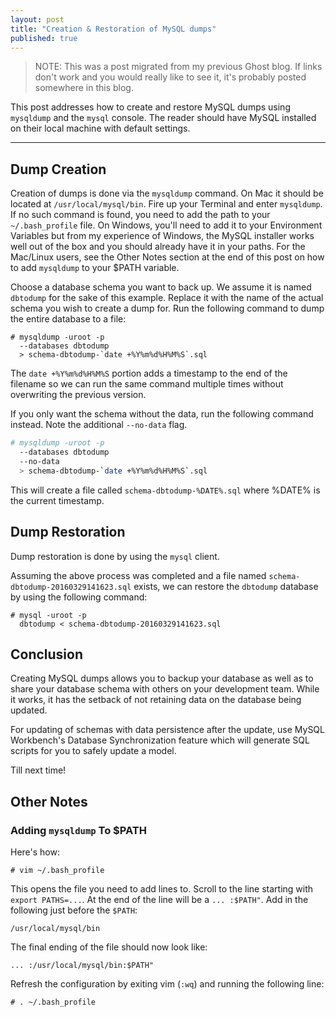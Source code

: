 ```yaml
---
layout: post
title: "Creation & Restoration of MySQL dumps"
published: true
---
```


> NOTE: This was a post migrated from my previous Ghost blog. If links don't work and you would really like to see it, it's probably posted somewhere in this blog.

This post addresses how to create and restore MySQL dumps using `mysqldump` and the `mysql` console. The reader should have MySQL installed on their local machine with default settings.

---

## Dump Creation
Creation of dumps is done via the `mysqldump` command. On Mac it should be located at `/usr/local/mysql/bin`. Fire up your Terminal and enter `mysqldump`. If no such command is found, you need to add the path to your `~/.bash_profile` file. On Windows, you'll need to add it to your Environment Variables but from my experience of Windows, the MySQL installer works well out of the box and you should already have it in your paths. For the Mac/Linux users, see the Other Notes section at the end of this post on how to add `mysqldump` to your $PATH variable.

Choose a database schema you want to back up. We assume it is named `dbtodump` for the sake of this example. Replace it with the name of the actual schema you wish to create a dump for. Run the following command to dump the entire database to a file:
```
# mysqldump -uroot -p 
  --databases dbtodump 
  > schema-dbtodump-`date +%Y%m%d%H%M%S`.sql
```
The `date +%Y%m%d%H%M%S` portion adds a timestamp to the end of the filename so we can run the same command multiple times without overwriting the previous version. 

If you only want the schema without the data, run the following command instead. Note the additional `--no-data` flag.
```bash
# mysqldump -uroot -p 
  --databases dbtodump 
  --no-data 
  > schema-dbtodump-`date +%Y%m%d%H%M%S`.sql
```

This will create a file called `schema-dbtodump-%DATE%.sql` where %DATE% is the current timestamp.

## Dump Restoration
Dump restoration is done by using the `mysql` client. 

Assuming the above process was completed and a file named `schema-dbtodump-20160329141623.sql` exists, we can restore the `dbtodump` database by using the following command:
```
# mysql -uroot -p 
  dbtodump < schema-dbtodump-20160329141623.sql
```

## Conclusion
Creating MySQL dumps allows you to backup your database as well as to share your database schema with others on your development team. While it works, it has the setback of not retaining data on the database being updated.

For updating of schemas with data persistence after the update, use MySQL Workbench's Database Synchronization feature which will generate SQL scripts for you to safely update a model.

Till next time!

## Other Notes

### Adding `mysqldump` To $PATH
Here's how:

```
# vim ~/.bash_profile
```
This opens the file you need to add lines to. Scroll to the line starting with `export PATHS=...`. At the end of the line will be a `... :$PATH"`. Add in the following just before the `$PATH`:
```
/usr/local/mysql/bin
```
The final ending of the file should now look like:
```
... :/usr/local/mysql/bin:$PATH"
```
Refresh the configuration by exiting vim (`:wq`) and running the following line:
```
# . ~/.bash_profile
```
